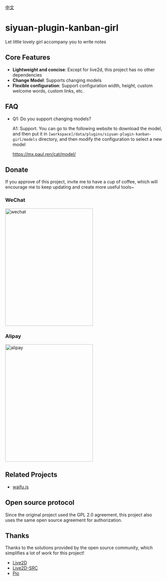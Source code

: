 [中文](README_zh_CN.md)

# siyuan-plugin-kanban-girl

Let little lovely girl accompany you to write notes

## Core Features

- **Lightweight and concise**: Except for live2d, this project has no other dependencies
- **Change Model**: Supports changing models
- **Flexible configuration**: Support configuration width, height, custom welcome words, custom links, etc.

## FAQ

* Q1: Do you support changing models?

  A1: Support. You can go to the following website to download the model, and then put it in `[workspace]/data/plugins/siyuan-plugin-kanban-girl/models` directory, and then modify the configuration to select a new model

  https://mx.paul.ren/cat/model/

## Donate

If you approve of this project, invite me to have a cup of coffee, which will encourage me to keep updating and create more useful tools~

### WeChat

<div>
<img src="https://static-rs-terwer.oss-cn-beijing.aliyuncs.com/donate/wechat.jpg" alt="wechat" style="width:280px;height:375px;" />
</div>

### Alipay

<div>
<img src="https://static-rs-terwer.oss-cn-beijing.aliyuncs.com/donate/alipay.jpg" alt="alipay" style="width:280px;height:375px;" />
</div>

## Related Projects

- [waifu.js](https://github.com/Waifu-pics/waifu.js)

## Open source protocol

Since the original project used the GPL 2.0 agreement, this project also uses the same open source agreement for authorization.

## Thanks

Thanks to the solutions provided by the open source community, which simplifies a lot of work for this project!

- [Live2D](https://www.live2d.com)
- [Live2D-SRC](https://github.com/journey-ad/live2d_src)
- [Pio](https://github.com/Dreamer-Paul/Pio)